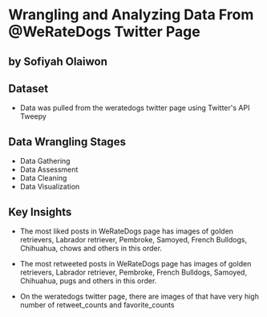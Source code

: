 # Wrangling and Analyzing Data From @WeRateDogs Twitter Page
## by Sofiyah Olaiwon


## Dataset 
- Data was pulled from the weratedogs twitter page using Twitter's API Tweepy


##  Data Wrangling Stages

- Data Gathering
- Data Assessment
- Data Cleaning
- Data Visualization

## Key Insights

- The most liked posts in WeRateDogs page has images of golden retrievers, Labrador retriever, Pembroke, Samoyed, French Bulldogs, 
Chihuahua, chows and others in this order.

- The most retweeted posts in WeRateDogs page has images of golden retrievers, Labrador retriever, Pembroke, French Bulldogs, Samoyed,
Chihuahua, pugs and others in this order.

- On the weratedogs twitter page, there are images of that have very high number of retweet_counts and favorite_counts